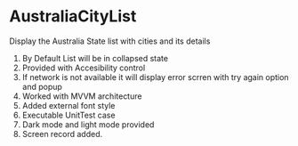 # AustraliaCityList
Display the Australia State list with cities and its details

1. By Default List will be in collapsed state
2. Provided with Accesibility control
3. If network is not available it will display error scrren with try again option and popup
4. Worked with MVVM architecture
5. Added external font style
6. Executable UnitTest case
7. Dark mode and light mode provided
8. Screen record added.
